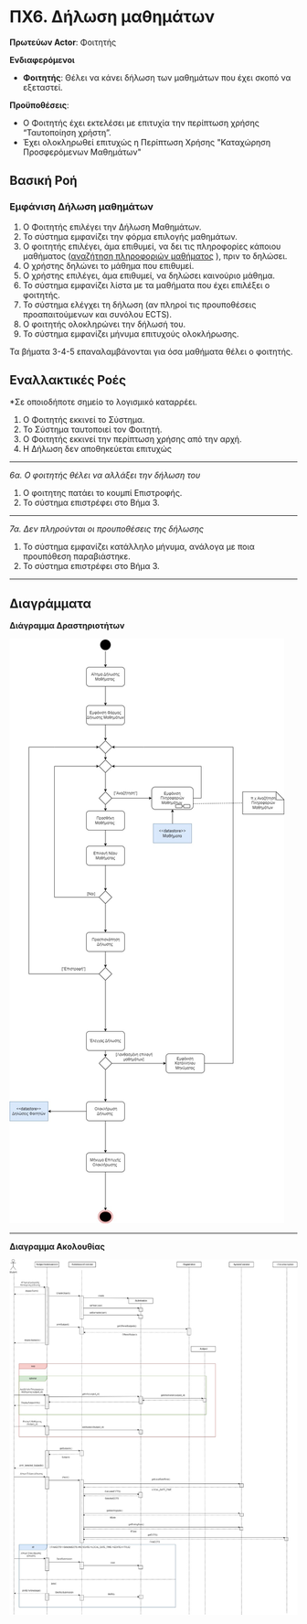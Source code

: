 # ΠΧ6. Δήλωση μαθημάτων 

**Πρωτεύων Actor**: Φοιτητής  

**Ενδιαφερόμενοι**
 
- **Φοιτητής**: Θέλει να κάνει δήλωση των μαθημάτων που έχει σκοπό να εξεταστεί. 

**Προϋποθέσεις**: 
- Ο Φοιτητής έχει εκτελέσει με επιτυχία την περίπτωση χρήσης “Ταυτοποίηση χρήστη”. 
- Έχει ολοκληρωθεί επιτυχώς η Περίπτωση Χρήσης "Καταχώρηση Προσφερόμενων Μαθημάτων"

## Βασική Ροή

### Εμφάνιση Δήλωση μαθημάτων
1. Ο Φοιτητής επιλέγει την Δήλωση Μαθημάτων.
2. Το σύστημα εμφανίζει την φόρμα επιλογής μαθημάτων.
3. Ο φοιτητής επιλέγει, άμα επιθυμεί, να δει τις πληροφορίες κάποιου μαθήματος ([αναζήτηση  πληροφοριών μαθήματος]( uc5-course-info-presentation.md ) ), πριν το δηλώσει.
4. Ο χρήστης δηλώνει το μάθημα που επιθυμεί.
5. Ο χρήστης επιλέγει, άμα επιθυμεί, να δηλώσει καινούριο μάθημα.
6. Το σύστημα εμφανίζει λίστα με τα μαθήματα που έχει επιλέξει ο φοιτητής.
7. Το σύστημα ελέγχει τη δήλωση (αν πληροί τις προυποθέσεις προαπαιτούμενων και συνόλου ECTS).
8. Ο φοιτητής ολοκληρώνει την δήλωσή του.
9. Το σύστημα εμφανίζει μήνυμα επιτυχούς ολοκλήρωσης.


Τα βήματα 3-4-5 επαναλαμβάνονται για όσα μαθήματα θέλει ο φοιτητής.


## Εναλλακτικές Ροές

*Σε οποιοδήποτε σημείο το λογισμικό καταρρέει.
1. Ο Φοιτητής εκκινεί το Σύστημα.
2. Το Σύστημα ταυτοποιεί τον Φοιτητή.
3. Ο Φοιτητής εκκινεί την περίπτωση χρήσης από την αρχή.
4. Η Δήλωση δεν αποθηκεύεται επιτυχώς 
---

*6α. Ο φοιτητής θέλει να αλλάξει την δήλωση του*
1. Ο φοιτητης πατάει το κουμπί Επιστροφής. 
2. Το σύστημα επιστρέφει στο Βήμα 3.
---

*7α. Δεν πληρούνται οι προυποθέσεις της δήλωσης*
1. Το  σύστημα εμφανίζει κατάλληλο μήνυμα, ανάλογα με ποια προυπόθεση παραβιάστηκε.
2. Το σύστημα επιστρέφει στο Βήμα 3.
---

## Διαγράμματα 
**Διάγραμμα Δραστηριοτήτων**

![Διάγραμμα Δραστηριοτήτων 6](uml/requirements/useCase6.jpg)

---

**Διαγραμμα Ακολουθίας**

![Διαγραμμα Ακολουθίας 6](uml/requirements/sequence6.jpg)

